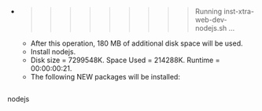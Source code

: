 * >>>>>>>>> Running inst-xtra-web-dev-nodejs.sh ...
  * After this operation, 180 MB of additional disk space will be used.
  * Install nodejs.
  * Disk size = 7299548K. Space Used = 214288K. Runtime = 00:00:00:21.
  * The following NEW packages will be installed:
  ```bash
nodejs
  ```
